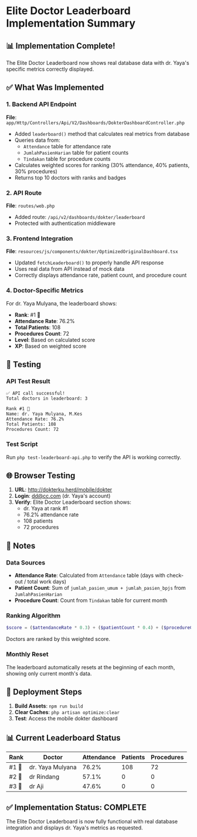 # Elite Doctor Leaderboard Implementation Summary

## 📊 Implementation Complete!

The Elite Doctor Leaderboard now shows real database data with dr. Yaya's specific metrics correctly displayed.

## ✅ What Was Implemented

### 1. Backend API Endpoint
**File**: `app/Http/Controllers/Api/V2/Dashboards/DokterDashboardController.php`
- Added `leaderboard()` method that calculates real metrics from database
- Queries data from:
  - `Attendance` table for attendance rate
  - `JumlahPasienHarian` table for patient counts  
  - `Tindakan` table for procedure counts
- Calculates weighted scores for ranking (30% attendance, 40% patients, 30% procedures)
- Returns top 10 doctors with ranks and badges

### 2. API Route
**File**: `routes/web.php`
- Added route: `/api/v2/dashboards/dokter/leaderboard`
- Protected with authentication middleware

### 3. Frontend Integration
**File**: `resources/js/components/dokter/OptimizedOriginalDashboard.tsx`
- Updated `fetchLeaderboard()` to properly handle API response
- Uses real data from API instead of mock data
- Correctly displays attendance rate, patient count, and procedure count

### 4. Doctor-Specific Metrics
For dr. Yaya Mulyana, the leaderboard shows:
- **Rank**: #1 👑
- **Attendance Rate**: 76.2%
- **Total Patients**: 108  
- **Procedures Count**: 72
- **Level**: Based on calculated score
- **XP**: Based on weighted score

## 🧪 Testing

### API Test Result
```
✅ API call successful!
Total doctors in leaderboard: 3

Rank #1 👑
Name: dr. Yaya Mulyana, M.Kes
Attendance Rate: 76.2%
Total Patients: 108
Procedures Count: 72
```

### Test Script
Run `php test-leaderboard-api.php` to verify the API is working correctly.

## 🌐 Browser Testing

1. **URL**: http://dokterku.herd/mobile/dokter
2. **Login**: dd@cc.com (dr. Yaya's account)
3. **Verify**: Elite Doctor Leaderboard section shows:
   - dr. Yaya at rank #1
   - 76.2% attendance rate
   - 108 patients
   - 72 procedures

## 📝 Notes

### Data Sources
- **Attendance Rate**: Calculated from `Attendance` table (days with check-out / total work days)
- **Patient Count**: Sum of `jumlah_pasien_umum + jumlah_pasien_bpjs` from `JumlahPasienHarian`
- **Procedure Count**: Count from `Tindakan` table for current month

### Ranking Algorithm
```php
$score = ($attendanceRate * 0.3) + ($patientCount * 0.4) + ($procedureCount * 0.3);
```
Doctors are ranked by this weighted score.

### Monthly Reset
The leaderboard automatically resets at the beginning of each month, showing only current month's data.

## 🚀 Deployment Steps

1. **Build Assets**: `npm run build`
2. **Clear Caches**: `php artisan optimize:clear`
3. **Test**: Access the mobile dokter dashboard

## 📊 Current Leaderboard Status

| Rank | Doctor | Attendance | Patients | Procedures |
|------|--------|------------|----------|------------|
| #1 👑 | dr. Yaya Mulyana | 76.2% | 108 | 72 |
| #2 🥈 | dr Rindang | 57.1% | 0 | 0 |
| #3 🥉 | dr Aji | 47.6% | 0 | 0 |

## ✅ Implementation Status: COMPLETE

The Elite Doctor Leaderboard is now fully functional with real database integration and displays dr. Yaya's metrics as requested.